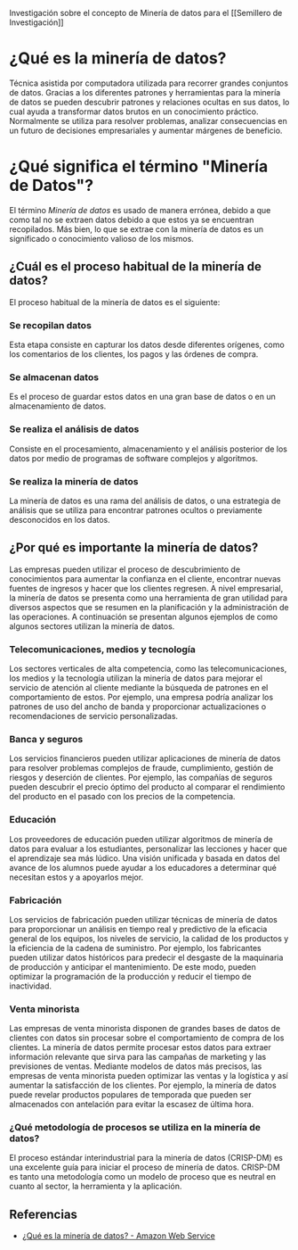 Investigación sobre el concepto de Minería de datos para el [[Semillero de Investigación]]

# ¿Qué es la minería de datos?
Técnica asistida por computadora utilizada para recorrer grandes conjuntos de datos. Gracias a los diferentes patrones y herramientas para la minería de datos se pueden descubrir patrones y relaciones ocultas en sus datos, lo cual ayuda a transformar datos brutos en un conocimiento práctico. Normalmente se utiliza para resolver problemas, analizar consecuencias en un futuro de decisiones empresariales y aumentar márgenes de beneficio.

# ¿Qué significa el término "Minería de Datos"?
El término *Minería de datos* es usado de manera errónea, debido a que como tal no se extraen datos debido a que estos ya se encuentran recopilados. Más bien, lo que se extrae con la minería de datos es un significado o conocimiento valioso de los mismos.

## ¿Cuál es el proceso habitual de la minería de datos?
El proceso habitual de la minería de datos es el siguiente:

### Se recopilan datos
Esta etapa consiste en capturar los datos desde diferentes orígenes, como los comentarios de los clientes, los pagos y las órdenes de compra.
### Se almacenan datos
Es el proceso de guardar estos datos en una gran base de datos o en un almacenamiento de datos.
### Se realiza el análisis de datos
Consiste en el procesamiento, almacenamiento y el análisis posterior de los datos por medio de programas de software complejos y algoritmos.
### Se realiza la minería de datos
La minería de datos es una rama del análisis de datos, o una estrategia de análisis que se utiliza para encontrar patrones ocultos o previamente desconocidos en los datos.

## ¿Por qué es importante la minería de datos?
Las empresas pueden utilizar el proceso de descubrimiento  de conocimientos para aumentar la confianza en el cliente, encontrar nuevas fuentes de ingresos y hacer que los clientes regresen. A nivel empresarial, la minería de datos se presenta como una herramienta de gran utilidad para diversos aspectos que se resumen en la planificación y la administración de las operaciones. A continuación se presentan algunos ejemplos de como algunos sectores utilizan la minería de datos.
### **Telecomunicaciones, medios y tecnología**
Los sectores verticales de alta competencia, como las telecomunicaciones, los medios y la tecnología utilizan la minería de datos para mejorar el servicio de atención al cliente mediante la búsqueda de patrones en el comportamiento de estos. Por ejemplo, una empresa podría analizar los patrones de uso del ancho de banda y proporcionar actualizaciones o recomendaciones de servicio personalizadas.
### **Banca y seguros**
Los servicios financieros pueden utilizar aplicaciones de minería de datos para resolver problemas complejos de fraude, cumplimiento, gestión de riesgos y deserción de clientes. Por ejemplo, las compañías de seguros pueden descubrir el precio óptimo del producto al comparar el rendimiento del producto en el pasado con los precios de la competencia.
### **Educación**
Los proveedores de educación pueden utilizar algoritmos de minería de datos para evaluar a los estudiantes, personalizar las lecciones y hacer que el aprendizaje sea más lúdico. Una visión unificada y basada en datos del avance de los alumnos puede ayudar a los educadores a determinar qué necesitan estos y a apoyarlos mejor.
### **Fabricación**
Los servicios de fabricación pueden utilizar técnicas de minería de datos para proporcionar un análisis en tiempo real y predictivo de la eficacia general de los equipos, los niveles de servicio, la calidad de los productos y la eficiencia de la cadena de suministro. Por ejemplo, los fabricantes pueden utilizar datos históricos para predecir el desgaste de la maquinaria de producción y anticipar el mantenimiento. De este modo, pueden optimizar la programación de la producción y reducir el tiempo de inactividad.
### **Venta minorista**
Las empresas de venta minorista disponen de grandes bases de datos de clientes con datos sin procesar sobre el comportamiento de compra de los clientes. La minería de datos permite procesar estos datos para extraer información relevante que sirva para las campañas de marketing y las previsiones de ventas. Mediante modelos de datos más precisos, las empresas de venta minorista pueden optimizar las ventas y la logística y así aumentar la satisfacción de los clientes. Por ejemplo, la minería de datos puede revelar productos populares de temporada que pueden ser almacenados con antelación para evitar la escasez de última hora.

### ¿Qué metodología de procesos se utiliza en la minería de datos?
El proceso estándar interindustrial para la minería de datos (CRISP-DM) es una excelente guía para iniciar el proceso de minería de datos. CRISP-DM es tanto una metodología como un modelo de proceso que es neutral en cuanto al sector, la herramienta y la aplicación.




## Referencias
- [¿Qué es la minería de datos? - Amazon Web Service](https://aws.amazon.com/es/what-is/data-mining/)

